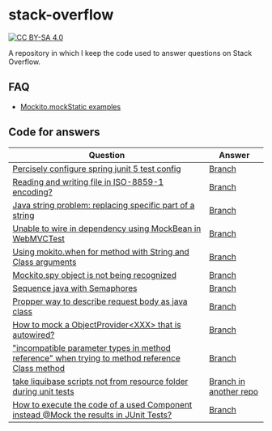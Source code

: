 # stack-overflow

[![CC BY-SA 4.0][cc-by-sa-shield]][stack-overflow-licensing]

A repository in which I keep the code used to answer questions on Stack Overflow.

## FAQ 
- [Mockito.mockStatic examples](https://github.com/Jonarzz/stack-overflow/blob/mockito/mock-static/src/test/java/io/github/jonarzz/MockitoStaticVoidTest.java)

## Code for answers
| Question                                                                                                                                                                  | Answer                                                                                                     |
|---------------------------------------------------------------------------------------------------------------------------------------------------------------------------|------------------------------------------------------------------------------------------------------------|
| [Percisely configure spring junit 5 test config](https://stackoverflow.com/questions/63342469)                                                                            | [Branch](https://github.com/Jonarzz/stack-overflow/tree/63342469)                                          |
| [Reading and writing file in ISO-8859-1 encoding?](https://stackoverflow.com/questions/63363359)                                                                          | [Branch](https://github.com/Jonarzz/stack-overflow/tree/63363359)                                          |
| [Java string problem: replacing specific part of a string](https://stackoverflow.com/questions/63364411)                                                                  | [Branch](https://github.com/Jonarzz/stack-overflow/tree/63364411)                                          |
| [Unable to wire in dependency using MockBean in WebMVCTest](https://stackoverflow.com/questions/63382047)                                                                 | [Branch](https://github.com/Jonarzz/stack-overflow/tree/63382047)                                          |
| [Using mokito.when for method with String and Class<T> arguments](https://stackoverflow.com/questions/63438057)                                                           | [Branch](https://github.com/Jonarzz/stack-overflow/tree/63438057)                                          |
| [Mockito.spy object is not being recognized](https://stackoverflow.com/questions/64511818/mockito-spy-object-is-not-being-recognized/64514179#64514179)                   | [Branch](https://github.com/Jonarzz/stack-overflow/tree/64511818)                                          |
| [Sequence java with Semaphores](https://stackoverflow.com/questions/72853368/sequence-java-with-semaphores)                                                               | [Branch](https://github.com/Jonarzz/stack-overflow/tree/72853368)                                          |
| [Propper way to describe request body as java class](https://stackoverflow.com/questions/73296988/propper-way-to-describe-request-body-as-java-class/73300995#73300995)   | [Branch](https://github.com/Jonarzz/stack-overflow/tree/73296988)                                          |
| [How to mock a ObjectProvider\<XXX> that is autowired?](https://stackoverflow.com/questions/73297910/how-to-mock-a-objectproviderxxx-that-is-autowired/73301298#73301298) | [Branch](https://github.com/Jonarzz/stack-overflow/tree/73297910)                                          |
| ["incompatible parameter types in method reference" when trying to method reference Class method](https://stackoverflow.com/a/73302831/3305737)                           | [Branch](https://github.com/Jonarzz/stack-overflow/tree/73302606)                                          |
| [take liquibase scripts not from resource folder during unit tests](https://stackoverflow.com/a/73302394/3305737)                                                         | [Branch in another repo](https://github.com/Jonarzz/refactoring-katas/tree/stack-overlow-answers/73301167) |
| [How to execute the code of a used Component instead @Mock the results in JUnit Tests?](https://stackoverflow.com/a/73323172/3305737)                                     | [Branch](https://github.com/Jonarzz/stack-overflow/tree/73322701)                                          |

[stack-overflow-licensing]: https://stackoverflow.com/help/licensing
[cc-by-sa-shield]: https://img.shields.io/badge/License-CC%20BY--SA%204.0-lightgrey.svg
